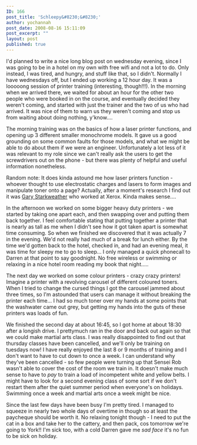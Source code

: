 ```yaml
---
ID: 166
post_title: 'Schleepy&#8230;&#8230;'
author: yochannah
post_date: 2008-08-16 15:11:09
post_excerpt: ""
layout: post
published: true
---
```

I'd planned to write a nice long blog post on wednesday evening, since I was going to be in a hotel on my own with free wifi and not a lot to do. Only instead, I was tired, and hungry, and stuff like that, so I didn't. Normally I have wednesdays off, but I ended up working a 12 hour day. It was a looooong session of printer training (interesting, though!!!). In the morning when we arrived there, we waited for about an hour for the other two people who were booked in on the course, and eventually decided they weren't coming, and started with just the trainer and the two of us who had arrived. It was nice of them to warn us they weren't coming and stop us from waiting about doing nothing, y'know.... 

The morning training was on the basics of how a laser printer functions, and opening up 3 different smaller monochrome models. It gave us a good grounding on some common faults for those models, and what we might be able to do about them if we were an engineer. Unfortunately a lot less of it was relevant to my role since we can't really ask the users to get the screwdrivers out on the phone - but there was plenty of helpful and useful information nonetheless. 

Random note: It does kinda astound me how laser printers function - whoever thought to use electrostatic charges and lasers to form images and manipulate toner onto a page? Actually, after a moment's research I find out it was <a href="http://en.wikipedia.org/wiki/Gary_Starkweather">Gary Starkweather</a> who worked at Xerox. Kinda makes sense....

In the afternoon we worked on some bigger heavy duty printers - we started by taking one apart each, and then swapping over and putting them back together. I feel comfortable stating that putting together a printer that is nearly as tall as me when I didn't see how it got taken apart is somewhat time consuming. So when we finished we discovered that it was actually 7 in the evening. We'd not really had much of a break for lunch either. By the time we'd gotten back to the hotel, checked in, and had an evening meal, it was time for sleepy me to go to sleep... I only managed a quick phonecall to Darren at that point to say goodnight. No free wireless or swimming or relaxing in a nice hotel room reading my book that night..... 

The next day we worked on some colour printers - crazy crazy printers! Imagine a printer with a revolving carousel of different coloured toners. When I tried to change the cursed things I got the carousel jammed about three times, so I'm astounded that users can manage it without breaking the printer each time... I had so much toner over my hands at some points that the washwater came out grey, but getting my hands into the guts of these printers was loads of fun. 

We finished the second day at about 16:45, so I got home at about 18:30 after a longish drive. I prettymuch ran in the door and back out again so that we could make martial arts class. I was really disappointed to find out that thursday classes have been cancelled, and we'll only be training on tuesdays now! I have really enjoyed the last 8 or 9 months of training and I don't want to have to cut down to once a week. I can understand why they've been cancelled - so few people were turning up that Sensei Rob wasn't able to cover the cost of the room we train in. It doesn't make much sense to have to <em>pay </em>to train a load of incompetent white and yellow belts. I might have to look for a second evening class of some sort if we don't restart them after the quiet summer period when everyone's on holidays. Swimming once a week and martial arts once a week might be nice. 

Since the last few days have been busy I'm pretty tired. I managed to squeeze in nearly two whole days of overtime in though so at least the paycheque should be worth it. No relaxing tonight though - I need to put the cat in a box and take her to the cattery, and then pack, cos tomorrow we're going to York!! I'm sick too, with a cold Darren gave me *sad face* it's no fun to be sick on holiday.